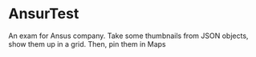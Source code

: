 # AnsurTest
 An exam for Ansus company. Take some thumbnails from JSON objects, show them up in a grid. Then, pin them in Maps
